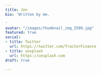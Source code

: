```yaml
---
title: Jon
bio: 'Written by me.

'
avatar: "/images/thumbnail_img_2509.jpg"
featured: true
social:
- title: Twitter
  url: https://twitter.com/TractorFinance
- title: unsplash
  url: https://unsplash.com
draft: true

---
```

